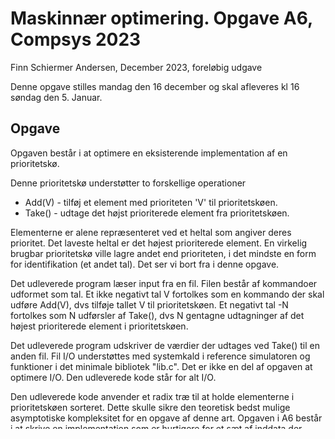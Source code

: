 # Maskinnær optimering. Opgave A6, Compsys 2023

Finn Schiermer Andersen, December 2023, foreløbig udgave

Denne opgave stilles mandag den 16 december og skal afleveres kl 16 søndag den 5. Januar.



## Opgave

Opgaven består i at optimere en eksisterende implementation af en prioritetskø.

Denne prioritetskø understøtter to forskellige operationer

 * Add(V) - tilføj et element med prioriteten 'V' til prioritetskøen.
 * Take() - udtage det højst prioriterede element fra prioritetskøen.

Elementerne er alene repræsenteret ved et heltal som angiver deres prioritet.
Det laveste heltal er det højest prioriterede element. 
En virkelig brugbar prioritetskø ville lagre andet end prioriteten, i det mindste
en form for identifikation (et andet tal). Det ser vi bort fra i denne opgave.

Det udleverede program læser input fra en fil. Filen består af kommandoer
udformet som tal. Et ikke negativt tal V fortolkes som en kommando der skal udføre
Add(V), dvs tilføje tallet V til prioritetskøen. Et negativt tal -N fortolkes som 
N udførsler af Take(), dvs N gentagne udtagninger af det højest prioriterede element
i prioritetskøen.

Det udleverede program udskriver de værdier der udtages ved Take() til en
anden fil. Fil I/O understøttes med systemkald i reference simulatoren og
funktioner i det minimale bibliotek "lib.c". Det er ikke en del af opgaven
at optimere I/O. Den udleverede kode står for alt I/O.

Den udleverede kode anvender et radix træ til at holde elementerne i
prioritetskøen sorteret. Dette skulle sikre den teoretisk bedst mulige asymptotiske
kompleksitet for en opgave af denne art. Opgaven i A6 består i at skrive en implementation
som er hurtigere for et sæt af inddata der beskrives nærmere nedenfor.

Det er tilladt (men ikke nødvendigvis en god ide) at lave en helt ny løsning
fremfor at basere sig på det udleverede.

Det frarådes at forsøge optimering ved at skrive direkte i RISCV assembler.
Koden bør skrives i C, men det kan være relevant at konsultere den derfra
producerede assemblerkode.

Besvarelsen skal indeholde:

* En kort rapport. Rapporten skal indeholde:
  * En kort præsentation af hvordan man har løst opgaven og hvorfor
  * En analyse af om løsningen også vil være hurtigere for større datasæt
    end de, der praktisk kan afvikles indenfor rammerne af opgaven.
* En hurtigere implementation end den udleverede
* Dokumentation for at denne implementation virker
* Dokumentation for at denne implementation er hurtigere (se nedenfor).

Reference simulatoren kan producere en eksekverings-profil, som beskrives nedenfor.
Den kan hjælpe med at forstå programmers tidsforbrug.

## Bedømmelse

Der gives max 2 point for rapporten.

Der gives 1 point for en løsning der afvikles på 10% færre cycles end den udleverede løsning.

Der gives 2 point for en løsning der afvikles på 30% færre cycles end den udleverede løsning.

Hint 1: Begynd tidligt

Hint 2: Overvej nøje hvordan den valgte datastruktur interagerer med caching.

Hint 3: Det vil sandsynligvis være nødvendigt at ændre datastrukturen for at få en markant forbedring
af køretiden.

## Inddata og definition af "hurtigere program"

For et givet program og givne inddata er "hurtigere program", det program som
den til opgaven udleverede reference simulator angiver tager færrest clock-cykler.

Reference simulatoren indeholder en model af en pipelinet maskine, der kan angive
hvor mange clock cykler en kørsel tager.

 * Den simulerede maskine er en 9-trins pipeline, "Fa Fb Fc De Ex Ma Mb Mc Wb", 1 instruktion pr trin.
 * Pipelinen stall'er hvis en instruktion har brug for en operand der ikke er tilgængelig endnu
   (den er in-order)
 * Pipelinen stall'er ikke ved et cache-miss, den kan forsætte indtil en afhængig
   instruktion får brug for data (jvf ovenstående).
 * Den primære data cache er 16 kilobytes, 4 vejs associativ med 64 byte blokke og 3 clocks adgangstid
 * Den sekundære cache er 256 kilobytes, 8 vejs associativ med 64 byte blokke og 12 clocks adgangstid
 * Hovedlageret har 50 clocks adgangstid.
 * Caching af instruktioner indgår ikke i modellen, kun caching af data.
 * Forudsigelse af hop/kald/retur indgår ikke i modellen. I stedet regnes blot en
   clock-cyclus for et ikke taget hop og to for et taget (inklusiv kald og retur).

Små inddatasæt kan naturligvis skrives i hånden, men vi udleverer et program, "generate"
som kan generere inddatasæt med mere substans. Ved sammenligning af programmer SKAL
bruges inddatasæt a.in, b.in og c.in produceret med "generate" med følgende parametre:

~~~
./generate a 500 10000 20000 100 5000
./generate b 25000 100 600 10 400
./generate c 10000 10 2000 50 250
~~~

Generate vil også producere en reference fil for hver inddatafil, a.ref, b.ref og c.ref.
Uddata fra kørsel af den udleverede prioritetskø med de givne inddata vil producere
uddata som matcher reference filerne.

Hvis i laver inkrementelle ændringer kan I udnytte dette setup til løbende at validere
at jeres løsning virker korrekt.

## Udleverede filer

En ny simulator (eksekverbar for linux og mac) vil være at finde i tools/riscv-timing-sim
i det offentlige repo (NB: Ny simulator). Generatoren vil være at finde i tools/generator
i det offentlige repo.

Den udleverede implementation af prioritetskøen findes i filen "radix.c" i filen
"assignments/A6/src/radix.c". Den oversættes til .riscv format vha krydsoversætteren
som for A5. 

## Eksekveringsprofil

Den opdaterede reference simulator kan producere en eksekverings-profil.
Det er en udskrivning af programmet på assembler niveau, hvor hver instruktion
er annoteret med data der kan være relevant for at forstå programmets afviklings-hastighed.

Her ses profilen for fib(10):

~~~
00010074 <fib>:
10074 :        177    0   1       0   0   0    addi     sp,sp,-16       
10078 :        177    0   1      98   0   1    sw       ra,12(sp)       
1007c :        177    0   1     100   0   0    sw       s0,8(sp)        
10080 :        177    0   1     100   0   0    sw       s1,4(sp)        
10084 :        177    0   1       0   0   0    mv       s0,a0           
10088 :        177    0   1       0   0   0    li       a5,1            
1008c :        177    0   1       0   0   0    bgeu     a5,a0,100b0      <fib+0x3c>              
10090 :         88    0   1       0   0   0    addi     a0,a0,-1        
10094 :         88    0   1       0   0   0    auipc    ra,0x0          
10098 :         88    0   1       0   0   0    jalr     -32(ra)          # 10074 <fib>
1009c :         88    0   1       0   0   0    mv       s1,a0           
100a0 :         88    0   1       0   0   0    addi     a0,s0,-2        
100a4 :         88    0   1       0   0   0    auipc    ra,0x0          
100a8 :         88    0   1       0   0   0    jalr     -48(ra)          # 10074 <fib>
100ac :         88    0   1       0   0   0    add      a0,s1,a0        
100b0 :        177    0   4     100   0   0    lw       ra,12(sp)       
100b4 :        177    0   4     100   0   0    lw       s0,8(sp)        
100b8 :        177    0   4     100   0   0    lw       s1,4(sp)        
100bc :        177    0   1       0   0   0    addi     sp,sp,16        
100c0 :        177    0   1       0   0   0    ret     
 |               |    |   |       |   |   |
 |               |    |   |       |   |   pct tilgang til lageret
 |               |    |   |       |   pct hit i L2 cache
 |               |    |   |       pct hit i L1 cache
 |               |    |   latenstid (tid fra Ex til resultat tilgængeligt)
 |               |    ventetid (clocks hvor pipelinen stall'er indtil input data er tilgængelige)
 |               antal gange den pågældende instruktion er udført
 Addresse på instruktionen
~~~

Profilen kan fortælle hvilke dele af programmet der bidrager med flest kørte instruktioner
og hvilke instruktioner der bidrager med de største forsinkelser (almindeligvis lagerreferencer, 
der domineres af cache-miss).


## Anbefalet fremgangsmåde

### Mulighed 1: Tag udgangspunkt i det udleverede program

Forstå det udleverede program. Det kan være svært. Forslag:

 * Opstil et helt lille eksempel på inddata og forventet uddata.
   * Prøv f.eks. "5 10 3 7 3 10 10 -5 11 2 -3"
 * Gennemløb C programmet på papir med dit minimale inddata.
 * Tegn data strukturen undervejs
 * Indsæt nogle udskrivninger som kan vise, hvilke valg programmet træffer
 * Kør programmet med dit minimale inddata. Hold programmets valg op i mod dine forventninger
 * Iterer indtil det giver mening :-)

Når du har dannet et overblik over hvordan programmet virker, kan du forsøge
at optimere det. Formodentlig har selve arbejdet med at forstå programmet affødt
spørgsmål du kan bruge. Endvidere kan du bruge simulatoren til at lave en eksekveringsprofil.
Den kan give en ide om, hvor det kan betale sig at optimere.

### Mulighed 2: Tag udgangspunkt i den overordnede funktionalitet (prioritestkø) og implementer fra scratch

Det er også en mulighed at lave sin egen løsning fra scratch.

Der er inspiration til hvordan prioritetskøer kan implementeres her:
https://en.wikipedia.org/wiki/Priority_queue

Men bemærk at vi alene bedømmer løsningen ud fra, hvordan den interagerer med
datasættene fra ./generate med de angivne parametre. Det er kun "put" og "take"
der er vigtige operationer her. I en virkelig prioritetskø kan behovet for andre
operationer være bestemmende for valget af datastruktur.

Det kan være tillokkende bare at starte forfra, hvis det synes 
svært at forstå den udleverede kode. Men det er også svært at nå i mål med.
Fejlfinding er vanskelig i vores simulerede miljø.

